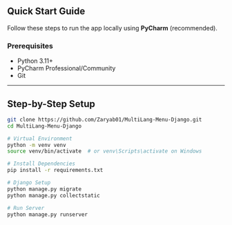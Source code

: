 ## Quick Start Guide

Follow these steps to run the app locally using **PyCharm** (recommended).

### Prerequisites
- Python 3.11+
- PyCharm Professional/Community
- Git

---

## Step-by-Step Setup

```bash
git clone https://github.com/Zaryab01/MultiLang-Menu-Django.git
cd MultiLang-Menu-Django

# Virtual Environment
python -m venv venv
source venv/bin/activate  # or venv\Scripts\activate on Windows

# Install Dependencies
pip install -r requirements.txt

# Django Setup
python manage.py migrate
python manage.py collectstatic

# Run Server
python manage.py runserver
